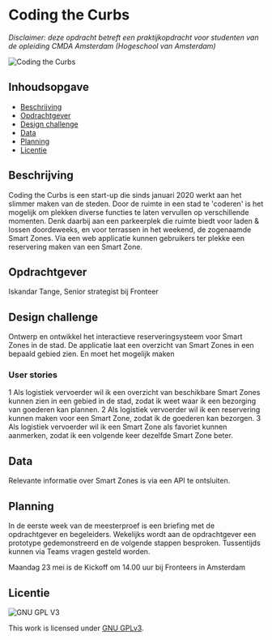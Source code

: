 # Coding the Curbs
_Disclaimer: deze opdracht betreft een praktijkopdracht voor studenten van de opleiding CMDA Amsterdam (Hogeschool van Amsterdam)_


![Coding the Curbs](https://github.com/cmda-minor-web-cases/coding-the-curbs/blob/main/assets/coding-the-curbs.jpeg?raw=true)

## Inhoudsopgave
  * [Beschrijving](#beschrijving)
  * [Opdrachtgever](#opdrachtgever)
  * [Design challenge](#design-challege)
  * [Data](#data)
  * [Planning](#planning)
  * [Licentie](#licentie)

## Beschrijving
Coding the Curbs is een start-up die sinds januari 2020 werkt aan het slimmer maken van de steden. Door de ruimte in een stad te 'coderen' is het mogelijk om plekken diverse functies te laten vervullen op verschillende momenten. Denk daarbij aan een parkeerplek die ruimte biedt voor laden & lossen doordeweeks, en voor terrassen in het weekend, de zogenaamde Smart Zones. Via een web applicatie kunnen gebruikers ter plekke een reservering maken van een Smart Zone.

## Opdrachtgever
Iskandar Tange, Senior strategist bij Fronteer

## Design challenge
Ontwerp en ontwikkel het interactieve reserveringsysteem voor Smart Zones in de stad. De applicatie laat een overzicht van Smart Zones in een bepaald gebied zien. En moet het mogelijk maken

### User stories
1 Als logistiek vervoerder wil ik een overzicht van beschikbare Smart Zones kunnen zien in een gebied in de stad, zodat ik weet waar ik een bezorging van goederen kan plannen.
2 Als logistiek vervoerder wil ik een reservering kunnen maken voor een Smart Zone, zodat ik de goederen kan bezorgen. 
3 Als logistiek vervoerder wil ik een Smart Zone als favoriet kunnen aanmerken, zodat ik een volgende keer dezelfde Smart Zone beter.

## Data
Relevante informatie over Smart Zones is via een API te ontsluiten.

## Planning
In de eerste week van de meesterproef is een briefing met de opdrachtgever en begeleiders. Wekelijks wordt aan de opdrachtgever een prototype gedemonstreerd en de volgende stappen besproken. Tussentijds kunnen via Teams vragen gesteld worden.

Maandag 23 mei is de Kickoff om 14.00 uur bij Fronteers in Amsterdam

## Licentie

![GNU GPL V3](https://www.gnu.org/graphics/gplv3-127x51.png)

This work is licensed under [GNU GPLv3](./LICENSE).
